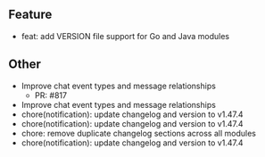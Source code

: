 ## Feature

- feat: add VERSION file support for Go and Java modules

## Other

- Improve chat event types and message relationships
   - PR: #817
- Improve chat event types and message relationships
- chore(notification): update changelog and version to v1.47.4
- chore(notification): update changelog and version to v1.47.4
- chore: remove duplicate changelog sections across all modules
- chore(notification): update changelog and version to v1.47.4

